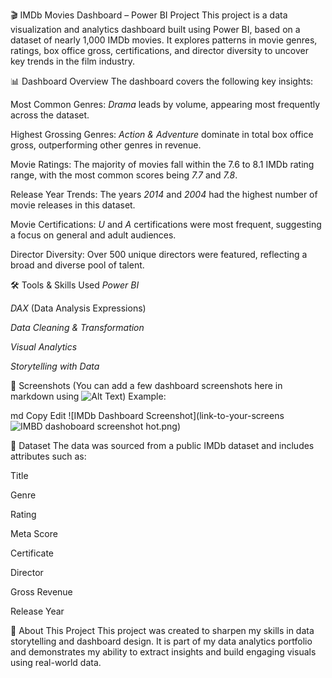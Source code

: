 🎬 IMDb Movies Dashboard – Power BI Project
This project is a data visualization and analytics dashboard built using Power BI, based on a dataset of nearly 1,000 IMDb movies. It explores patterns in movie genres, ratings, box office gross, certifications, and director diversity to uncover key trends in the film industry.

📊 Dashboard Overview
The dashboard covers the following key insights:

Most Common Genres:
*Drama* leads by volume, appearing most frequently across the dataset.

Highest Grossing Genres:
*Action & Adventure* dominate in total box office gross, outperforming other genres in revenue.

Movie Ratings:
The majority of movies fall within the 7.6 to 8.1 IMDb rating range, with the most common scores being *7.7* and *7.8*.

Release Year Trends:
The years *2014* and *2004* had the highest number of movie releases in this dataset.

Movie Certifications:
*U* and *A* certifications were most frequent, suggesting a focus on general and adult audiences.

Director Diversity:
Over 500 unique directors were featured, reflecting a broad and diverse pool of talent.

🛠️ Tools & Skills Used
*Power BI*

*DAX* (Data Analysis Expressions)

*Data Cleaning & Transformation*

*Visual Analytics*

*Storytelling with Data*

📎 Screenshots
(You can add a few dashboard screenshots here in markdown using ![Alt Text](image_url))
Example:

md
Copy
Edit
![IMDb Dashboard Screenshot](link-to-your-screens![IMBD dashoboard screenshot](https://github.com/user-attachments/assets/cde81610-e37e-4a84-a148-906476d7eab1)
hot.png)

📁 Dataset
The data was sourced from a public IMDb dataset and includes attributes such as:

Title

Genre

Rating

Meta Score

Certificate

Director

Gross Revenue

Release Year

📌 About This Project
This project was created to sharpen my skills in data storytelling and dashboard design. It is part of my data analytics portfolio and demonstrates my ability to extract insights and build engaging visuals using real-world data.
